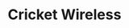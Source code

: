 ---
title: "Cricket Wireless"
url: /gainesville/cricket-wireless-southwest-archer-road/
shop: mobile phone
---